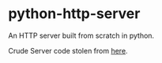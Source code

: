 # python-http-server
An HTTP server built from scratch in python.

Crude Server code stolen from [here](https://bhch.github.io/posts/2017/11/writing-an-http-server-from-scratch/).
